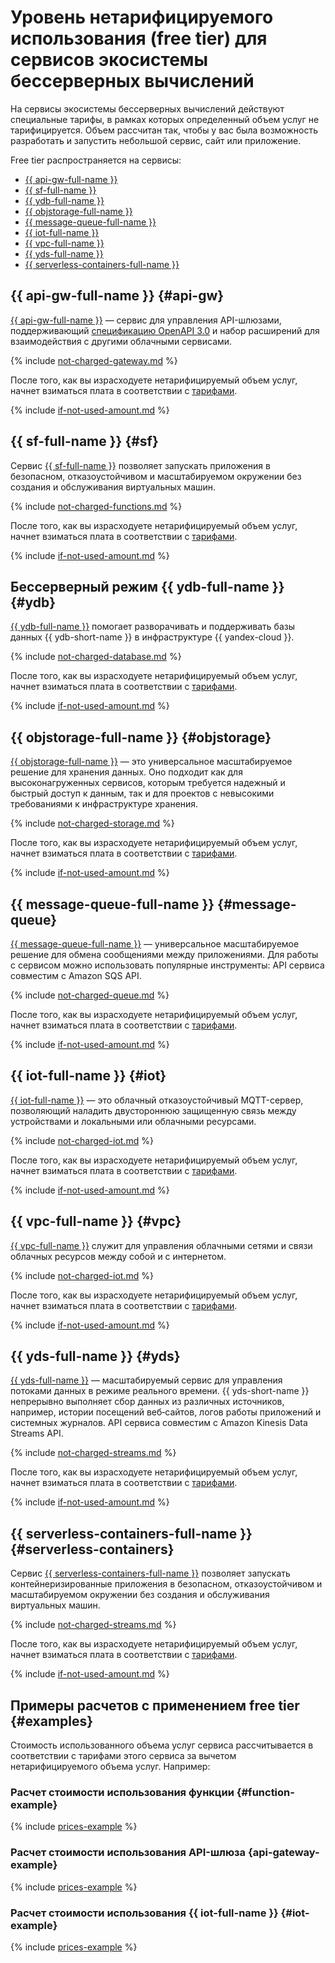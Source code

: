 #  Уровень нетарифицируемого использования (free tier) для сервисов экосистемы бессерверных вычислений

На сервисы экосистемы бессерверных вычислений действуют специальные тарифы, в рамках которых определенный объем услуг не тарифицируется. Объем рассчитан так, чтобы у вас была возможность разработать и запустить небольшой сервис, сайт или приложение.


Free tier распространяется на сервисы:
* [{{ api-gw-full-name }}](#api-gw)
* [{{ sf-full-name }}](#sf)
* [{{ ydb-full-name }}](#ydb)
* [{{ objstorage-full-name }}](#objstorage)
* [{{ message-queue-full-name }}](#message-queue)
* [{{ iot-full-name }}](#iot)
* [{{ vpc-full-name }}](#vpc)
* [{{ yds-full-name }}](#yds)
* [{{ serverless-containers-full-name }}](#serverless-containers)


## {{ api-gw-full-name }} {#api-gw}

[{{ api-gw-full-name }}](../../api-gateway/quickstart/) — сервис для управления API-шлюзами, поддерживающий [спецификацию OpenAPI 3.0](https://github.com/OAI/OpenAPI-Specification) и набор расширений для взаимодействия с другими облачными сервисами.

{% include [not-charged-gateway.md](../../_includes/pricing/price-formula/not-charged-gateway.md) %} 

После того, как вы израсходуете нетарифицируемый объем услуг, начнет взиматься плата в соответствии с [тарифами](../../api-gateway/pricing.md).

{% include [if-not-used-amount.md](../../_includes/pricing/price-formula/if-not-used-amount.md) %}



## {{ sf-full-name }} {#sf}

Сервис [{{ sf-full-name }}](../../functions/quickstart/) позволяет запускать приложения в безопасном, отказоустойчивом и масштабируемом окружении без создания и обслуживания виртуальных машин.

{% include [not-charged-functions.md](../../_includes/pricing/price-formula/not-charged-functions.md) %}

После того, как вы израсходуете нетарифицируемый объем услуг, начнет взиматься плата в соответствии с [тарифами](../../functions/pricing.md).

{% include [if-not-used-amount.md](../../_includes/pricing/price-formula/if-not-used-amount.md) %}



## Бессерверный режим {{ ydb-full-name }} {#ydb}

[{{ ydb-full-name }}](../../ydb/quickstart.md) помогает разворачивать и поддерживать базы данных {{ ydb-short-name }} в инфраструктуре {{ yandex-cloud }}.

{% include [not-charged-database.md](../../_includes/pricing/price-formula/not-charged-database.md) %}

После того, как вы израсходуете нетарифицируемый объем услуг, начнет взиматься плата в соответствии с [тарифами](../../ydb/pricing/serverless.md).

{% include [if-not-used-amount.md](../../_includes/pricing/price-formula/if-not-used-amount.md) %}


## {{ objstorage-full-name }} {#objstorage}

[{{ objstorage-full-name }}](../../storage/quickstart.md) — это универсальное масштабируемое решение для хранения данных. Оно подходит как для высоконагруженных сервисов, которым требуется надежный и быстрый доступ к данным, так и для проектов с невысокими требованиями к инфраструктуре хранения.

{% include [not-charged-storage.md](../../_includes/pricing/price-formula/not-charged-storage.md) %}

После того, как вы израсходуете нетарифицируемый объем услуг, начнет взиматься плата в соответствии с [тарифами](../../storage/pricing.md).

{% include [if-not-used-amount.md](../../_includes/pricing/price-formula/if-not-used-amount.md) %}


## {{ message-queue-full-name }} {#message-queue}

[{{ message-queue-full-name }}](../../message-queue/quickstart.md) — универсальное масштабируемое решение для обмена сообщениями между приложениями. Для работы с сервисом можно использовать популярные инструменты: API сервиса совместим с Amazon SQS API.

{% include [not-charged-queue.md](../../_includes/pricing/price-formula/not-charged-queue.md) %}

После того, как вы израсходуете нетарифицируемый объем услуг, начнет взиматься плата в соответствии с [тарифами](../../message-queue/pricing.md).

{% include [if-not-used-amount.md](../../_includes/pricing/price-formula/if-not-used-amount.md) %}



## {{ iot-full-name }} {#iot}

[{{ iot-full-name }}](../../iot-core/quickstart.md) — это облачный отказоустойчивый MQTT-сервер, позволяющий наладить двустороннюю защищенную связь между устройствами и локальными или облачными ресурсами.

{% include [not-charged-iot.md](../../_includes/pricing/price-formula/not-charged-iot.md) %}

После того, как вы израсходуете нетарифицируемый объем услуг, начнет взиматься плата в соответствии с [тарифами](../../iot-core/pricing.md).

{% include [if-not-used-amount.md](../../_includes/pricing/price-formula/if-not-used-amount.md) %}


## {{ vpc-full-name }} {#vpc}

[{{ vpc-full-name }}](../../vpc/quickstart.md) служит для управления облачными сетями и связи облачных ресурсов между собой и с интернетом.

{% include [not-charged-iot.md](../../_includes/pricing/price-formula/not-charged-vpc.md) %}

После того, как вы израсходуете нетарифицируемый объем услуг, начнет взиматься плата в соответствии с [тарифами](../../vpc/pricing.md).

{% include [if-not-used-amount.md](../../_includes/pricing/price-formula/if-not-used-amount.md) %}


## {{ yds-full-name }} {#yds}

[{{ yds-full-name }}](../../data-streams/quickstart/) — масштабируемый сервис для управления потоками данных в режиме реального времени. {{ yds-short-name }} непрерывно выполняет сбор данных из различных источников, например, истории посещений веб‑сайтов, логов работы приложений и системных журналов. API сервиса совместим с Amazon Kinesis Data Streams API.

{% include [not-charged-streams.md](../../_includes/pricing/price-formula/not-charged-streams.md) %}

После того, как вы израсходуете нетарифицируемый объем услуг, начнет взиматься плата в соответствии с [тарифами](../../data-streams/pricing.md).

{% include [if-not-used-amount.md](../../_includes/pricing/price-formula/if-not-used-amount.md) %}



## {{ serverless-containers-full-name }} {#serverless-containers}

Сервис [{{ serverless-containers-full-name }}](../../serverless-containers/quickstart/) позволяет запускать контейнеризированные приложения в безопасном, отказоустойчивом и масштабируемом окружении без создания и обслуживания виртуальных машин.

{% include [not-charged-streams.md](../../_includes/pricing/price-formula/not-charged-serverless-containers.md) %}

После того, как вы израсходуете нетарифицируемый объем услуг, начнет взиматься плата в соответствии с [тарифами](../../serverless-containers/pricing.md).

{% include [if-not-used-amount.md](../../_includes/pricing/price-formula/if-not-used-amount.md) %}



## Примеры расчетов с применением free tier {#examples}

Стоимость использованного объема услуг сервиса рассчитывается в соответствии с тарифами этого сервиса за вычетом нетарифицируемого объема услуг. Например:

### Расчет стоимости использования функции {#function-example}

{% include [prices-example](../../_includes/functions/prices-example.md) %}

### Расчет стоимости использования API-шлюза {api-gateway-example}

{% include [prices-example](../../_includes/api-gateway/prices-example.md) %}

### Расчет стоимости использования {{ iot-full-name }} {#iot-example}

{% include [prices-example](../../_includes/iot-core/prices-example.md) %}